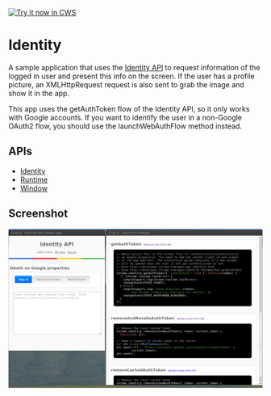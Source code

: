 <a target="_blank" href="https://chrome.google.com/webstore/detail/oficlfehfenioickohognhdhmmcpceil">![Try it now in CWS](https://raw.github.com/GoogleChrome/chrome-extensions-samples/main/_archive/apps/tryitnowbutton.png "Click here to install this sample from the Chrome Web Store")</a>


# Identity

A sample application that uses the
[Identity API](https://developer.chrome.com/apps/identity.html) to
request information of the logged in user and present this info on the screen.
If the user has a profile picture, an XMLHttpRequest request is also sent to
grab the image and show it in the app.

This app uses the getAuthToken flow of the Identity API, so it only works with
Google accounts. If you want to identify the user in a non-Google OAuth2 flow,
you should use the launchWebAuthFlow method instead.

## APIs

* [Identity](https://developer.chrome.com/docs/apps/app_identity/)
* [Runtime](https://developer.chrome.com/docs/extensions/reference/app_runtime)
* [Window](https://developer.chrome.com/docs/extensions/reference/app_window)


## Screenshot
![screenshot](/_archive/apps/samples/identity/assets/screenshot_1280_800.png)
